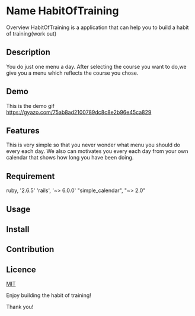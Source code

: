 Name
HabitOfTraining
====

Overview
HabitOfTraining is a application that can help you to build a habit of training(work out)

## Description
You do just one menu a day. After selecting the course you want to do,we give you a menu which reflects the course you chose.

## Demo
This is the demo gif
https://gyazo.com/75ab8ad2100789dc8c8e2b96e45ca829


## Features
This is very simple so that you never wonder what menu you should do every each day.
We also can motivates you every each day from your own calendar that shows how long you have been doing.

## Requirement
ruby, '2.6.5'
'rails', '~> 6.0.0'
"simple_calendar", "~> 2.0"

## Usage

## Install

## Contribution

## Licence

[MIT](https://github.com/tcnksm/tool/blob/master/LICENCE)


Enjoy building the habit of training!
 
Thank you!